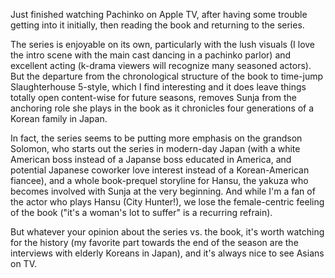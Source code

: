 Just finished watching Pachinko on Apple TV, after having some trouble getting into it initially, then reading the book and returning to the series.

The series is enjoyable on its own, particularly with the lush visuals (I love the intro scene with the main cast dancing in a pachinko parlor) and excellent acting (k-drama viewers will recognize many seasoned actors). But the departure from the chronological structure of the book to time-jump Slaughterhouse 5-style, which I find interesting and it does leave things totally open content-wise for future seasons, removes Sunja from the anchoring role she plays in the book as it chronicles four generations of a Korean family in Japan.

In fact, the series seems to be putting more emphasis on the grandson Solomon, who starts out the series in modern-day Japan (with a white American boss instead of a Japanse boss educated in America, and potential Japanese coworker love interest instead of a Korean-American fiancee), and a whole book-prequel storyline for Hansu, the yakuza who becomes involved with Sunja at the very beginning. And while I'm a fan of the actor who plays Hansu (City Hunter!), we lose the female-centric feeling of the book ("it's a woman's lot to suffer" is a recurring refrain).

But whatever your opinion about the series vs. the book, it's worth watching for the history (my favorite part towards the end of the season are the interviews with elderly Koreans in Japan), and it's always nice to see Asians on TV.
